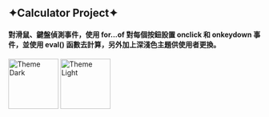 ## ✦Calculator Project✦

#### 對滑鼠、鍵盤偵測事件，使用 for...of 對每個按鈕設置 onclick 和 onkeydown 事件，並使用 eval() 函數去計算，另外加上深淺色主題供使用者更換。

<!-- ![alt 文字](https://img.onl/LxUWwL "Theme Dark")
![alt 文字](https://img.onl/LzlW8Q "Theme Dark"){:height="100px"} -->
<img src="https://img.onl/LxUWwL" alt="Theme Dark" height="100px" />
<img src="https://img.onl/LzlW8Q" alt="Theme Light" height="100px" />
